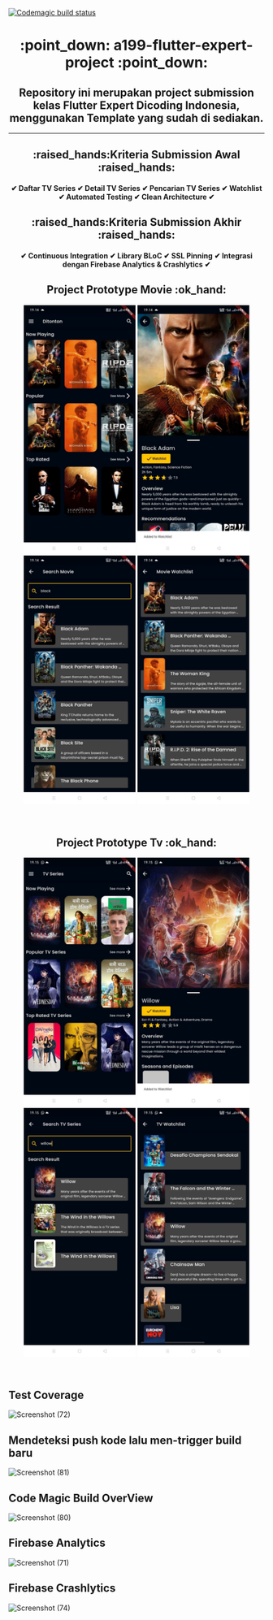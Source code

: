 [![Codemagic build status](https://api.codemagic.io/apps/638b0f4eb1716042e261135e/default-workflow/status_badge.svg)](https://codemagic.io/apps/638b0f4eb1716042e261135e/default-workflow/latest_build)

<h1 align="center">:point_down:	a199-flutter-expert-project :point_down:	</h1>


<h2 align="center">Repository ini merupakan project submission kelas Flutter Expert Dicoding Indonesia, menggunakan Template yang sudah di sediakan.</h2>

---
<h2 align="center">:raised_hands:Kriteria Submission Awal :raised_hands:</h2>

<h4 align="center">
&#10004; Daftar TV Series
&#10004; Detail TV Series
&#10004; Pencarian TV Series
&#10004; Watchlist
&#10004; Automated Testing
&#10004; Clean Architecture &#10004;
</h4>


<h2 align="center">:raised_hands:Kriteria Submission Akhir :raised_hands:</h2>

<h4 align="center">
&#10004; Continuous Integration
&#10004; Library BLoC
&#10004; SSL Pinning
&#10004; Integrasi dengan Firebase Analytics & Crashlytics &#10004;
</h4>


<h2 align="center">Project Prototype Movie 	:ok_hand:</h2>
<p align="center">
<img  width="220px" src="https://github.com/zaehaykal/ditonton/blob/master/assets/home-page-movie.jpeg.jpeg" /> 
<img  width="220px" src="https://github.com/zaehaykal/ditonton/blob/master/assets/detail-page-movie.jpeg.jpeg" /> 
<img  width="220px" src="https://github.com/zaehaykal/ditonton/blob/master/assets/search-page-movie.jpeg.jpeg" /> 
<img  width="220px" src="https://github.com/zaehaykal/ditonton/blob/master/assets/watchlist-page-movie.jpeg.jpeg" />  
</p>
<br>

<h2 align="center">Project Prototype Tv 	:ok_hand:</h2>
<p align="center">
<img  width="220px" src="https://github.com/zaehaykal/ditonton/blob/master/assets/home-page-tv.jpeg.jpeg" /> 
<img  width="220px" src="https://github.com/zaehaykal/ditonton/blob/master/assets/detail-page-tv.jpeg.jpeg" /> 
<img  width="220px" src="https://github.com/zaehaykal/ditonton/blob/master/assets/search-page-tv.jpeg.jpeg" /> 
<img  width="220px" src="https://github.com/zaehaykal/ditonton/blob/master/assets/watchlist-page-tv.jpeg.jpeg" />  
</p>
<br>



## Test Coverage
![Screenshot (72)](https://user-images.githubusercontent.com/110841646/205654427-12c2d75b-1257-4a6a-a231-f2adbf6f6292.png)

## Mendeteksi push kode lalu men-trigger build baru
![Screenshot (81)](https://user-images.githubusercontent.com/110841646/205946856-565fd6fc-9c51-4d43-8e1f-119511e472fd.png)


## Code Magic Build OverView
![Screenshot (80)](https://user-images.githubusercontent.com/110841646/205946720-d0bb463b-a48b-41dd-aa7a-12c29b8a4667.png)


## Firebase Analytics
![Screenshot (71)](https://user-images.githubusercontent.com/110841646/205654495-67ae4abc-b754-4721-a485-5adcf88bf040.png)


## Firebase Crashlytics
![Screenshot (74)](https://user-images.githubusercontent.com/110841646/205654924-0ccf9a2f-a035-47ef-9040-1f44a2689baf.png)


